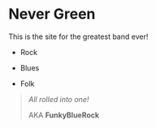 # Never Green

This is the site for the greatest band ever!

* Rock

* Blues

* Folk

> _All rolled into one!_
>
> AKA __FunkyBlueRock__
